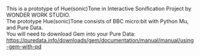 This is a prototype of Hue(sonic)Tone in Interactive Sonification Project by WONDER WORK STUDIO.<br>
The prototype Hue(sonic)Tone consists of BBC micro:bit with Python Mu, and Pure Data.<br>
You will need to download Gem into your Pure Data: https://puredata.info/downloads/gem/documentation/manual/manual/using-gem-with-pd
